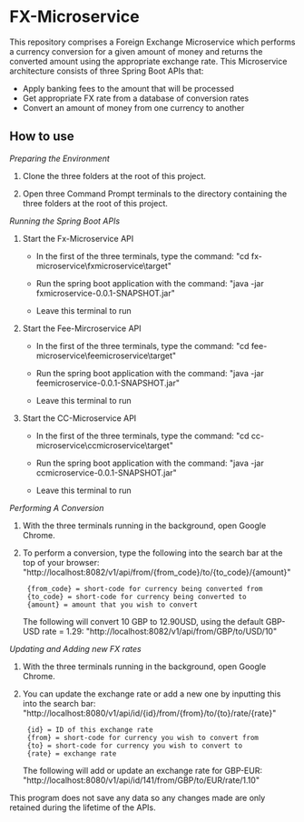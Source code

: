 FX-Microservice
===============

This repository comprises a Foreign Exchange Microservice which performs a currency conversion for a given amount of money and 
returns the converted amount using the appropriate exchange rate. This Microservice architecture consists of three Spring Boot 
APIs that: 

* Apply banking fees to the amount that will be processed
* Get appropriate FX rate from a database of conversion rates
* Convert an amount of money from one currency to another
   

How to use 
----------

_Preparing the Environment_

1) Clone the three folders at the root of this project.

2) Open three Command Prompt terminals to the directory containing the three folders at the root of this project.

 

_Running the Spring Boot APIs_ 

1) Start the Fx-Microservice API
      * In the first of the three terminals, type the command: "cd fx-microservice\fxmicroservice\target"

      * Run the spring boot application with the command: "java -jar fxmicroservice-0.0.1-SNAPSHOT.jar"

      * Leave this terminal to run 

2) Start the Fee-Mircroservice API
      * In the first of the three terminals, type the command: "cd fee-microservice\feemicroservice\target"

      * Run the spring boot application with the command: "java -jar feemicroservice-0.0.1-SNAPSHOT.jar"

      * Leave this terminal to run 

3) Start the CC-Microservice API
      * In the first of the three terminals, type the command: "cd cc-microservice\ccmicroservice\target"

      * Run the spring boot application with the command: "java -jar ccmicroservice-0.0.1-SNAPSHOT.jar"

      * Leave this terminal to run 

 

_Performing A Conversion_

1) With the three terminals running in the background, open Google Chrome. 

2) To perform a conversion, type the following into the search bar at the top of your browser: "http://localhost:8082/v1/api/from/{from_code}/to/{to_code}/{amount}"

        {from_code} = short-code for currency being converted from
        {to_code} = short-code for currency being converted to
        {amount} = amount that you wish to convert
    
    The following will convert 10 GBP to 12.90USD, using the default GBP-USD rate = 1.29: "http://localhost:8082/v1/api/from/GBP/to/USD/10"
    

_Updating and Adding new FX rates_ 
1) With the three terminals running in the background, open Google Chrome. 
2) You can update the exchange rate or add a new one by inputting this into the search bar: "http://localhost:8080/v1/api/id/{id}/from/{from}/to/{to}/rate/{rate}" 

        {id} = ID of this exchange rate
        {from} = short-code for currency you wish to convert from 
        {to} = short-code for currency you wish to convert to 
        {rate} = exchange rate

      The following will add or update an exchange rate for GBP-EUR: "http://localhost:8080/v1/api/id/141/from/GBP/to/EUR/rate/1.10" 
  
This program does not save any data so any changes made are only retained during the lifetime of the APIs.
